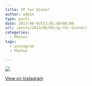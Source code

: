 ```yaml
---
title: IP for dinner
author: admin
type: posts
date: 2013-06-03T13:05:50+00:00
url: /posts/2013/06/03/ip-for-dinner/
categories:
  - Photos
tags:
  - instagram
  - Photos

---
```

<img src="http://lobban.org/wordpress//HLIC/e7dbd205a5a4ee46c074b02ddcb40bf7.jpg" class="instagram-image" />

<p class="view-instagram">
  <a href="http://instagram.com/p/aGQz_JKlky/">View on Instagram</a>
</p>